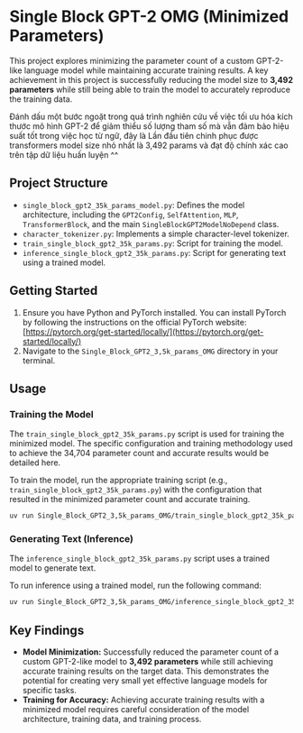 # Single Block GPT-2 OMG (Minimized Parameters)

This project explores minimizing the parameter count of a custom GPT-2-like language model while maintaining accurate training results. A key achievement in this project is successfully reducing the model size to **3,492 parameters** while still being able to train the model to accurately reproduce the training data.

Đánh dấu một bước ngoặt trong quá trình nghiên cứu về việc tối ưu hóa kích thước mô hình GPT-2 để giảm thiểu số lượng tham số mà vẫn đảm bảo hiệu suất tốt trong việc học từ ngữ, đây là Lần đầu tiên chinh phục được transformers model size nhỏ nhất là 3,492 params và đạt độ chính xác cao trên tập dữ liệu huấn luyện ^^

## Project Structure

-   `single_block_gpt2_35k_params_model.py`: Defines the model architecture, including the `GPT2Config`, `SelfAttention`, `MLP`, `TransformerBlock`, and the main `SingleBlockGPT2ModelNoDepend` class.
-   `character_tokenizer.py`: Implements a simple character-level tokenizer.
-   `train_single_block_gpt2_35k_params.py`: Script for training the model.
-   `inference_single_block_gpt2_35k_params.py`: Script for generating text using a trained model.

## Getting Started

1.  Ensure you have Python and PyTorch installed. You can install PyTorch by following the instructions on the official PyTorch website: [https://pytorch.org/get-started/locally/](https://pytorch.org/get-started/locally/)
2.  Navigate to the `Single_Block_GPT2_3,5k_params_OMG` directory in your terminal.

## Usage

### Training the Model

The `train_single_block_gpt2_35k_params.py` script is used for training the minimized model. The specific configuration and training methodology used to achieve the 34,704 parameter count and accurate results would be detailed here.

To train the model, run the appropriate training script (e.g., `train_single_block_gpt2_35k_params.py`) with the configuration that resulted in the minimized parameter count and accurate training.

```bash
uv run Single_Block_GPT2_3,5k_params_OMG/train_single_block_gpt2_35k_params.py # Example command
```

### Generating Text (Inference)

The `inference_single_block_gpt2_35k_params.py` script uses a trained model to generate text.

To run inference using a trained model, run the following command:

```bash
uv run Single_Block_GPT2_3,5k_params_OMG/inference_single_block_gpt2_35k_params.py # Example command
```

## Key Findings

-   **Model Minimization:** Successfully reduced the parameter count of a custom GPT-2-like model to **3,492 parameters** while still achieving accurate training results on the target data. This demonstrates the potential for creating very small yet effective language models for specific tasks.
-   **Training for Accuracy:** Achieving accurate training results with a minimized model requires careful consideration of the model architecture, training data, and training process.
